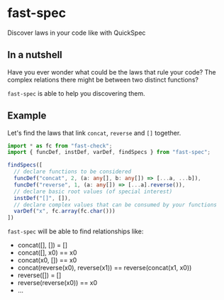 # fast-spec

Discover laws in your code like with QuickSpec

## In a nutshell

Have you ever wonder what could be the laws that rule your code? The complex relations there might be between two distinct functions?

`fast-spec` is able to help you discovering them.

## Example

Let's find the laws that link `concat`, `reverse` and `[]` together.

```ts
import * as fc from "fast-check";
import { funcDef, instDef, varDef, findSpecs } from "fast-spec";

findSpecs([
  // declare functions to be considered
  funcDef("concat", 2, (a: any[], b: any[]) => [...a, ...b]),
  funcDef("reverse", 1, (a: any[]) => [...a].reverse()),
  // declare basic root values (of special interest)
  instDef("[]", []),
  // declare complex values that can be consumed by your functions
  varDef("x", fc.array(fc.char()))
])
```

`fast-spec` will be able to find relationships like:
- concat([], []) = []
- concat([], x0) == x0
- concat(x0, []) == x0
- concat(reverse(x0), reverse(x1)) == reverse(concat(x1, x0))
- reverse([]) = []
- reverse(reverse(x0)) == x0
- ...
